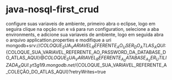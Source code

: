# java-nosql-first_crud

configure suas variaveis de ambiente, primeiro abra o eclipse, logo em seguira clique na opção run e vá para run configuration, selecione a aba environments, e adicione sua variaveis de ambiente, logo em seguida abra o arquivo applicattion.properties e modifique a uri mongodb+srv://${COLOQUE_SUA_VARIAVEL_REFERENTE_AO_USER_DO_ATLAS_AQUI}:${COLOQUE_SUA_VARIAVEL_REFERENTE_AO_PASSWORD_DA_DATABASE_DO_ATLAS_AQUI}@${COLOQUE_SUA_VARIAVEL_REFERENTE_A_DATABASE_A_SER_UTILIZADA_AQUI}.yt3g1l9.mongodb.net/${COLOQUE_SUA_VARIAVEL_REFERENTE_A_COLEÇÃO_DO_ATLAS_AQUI}?retryWrites=true
